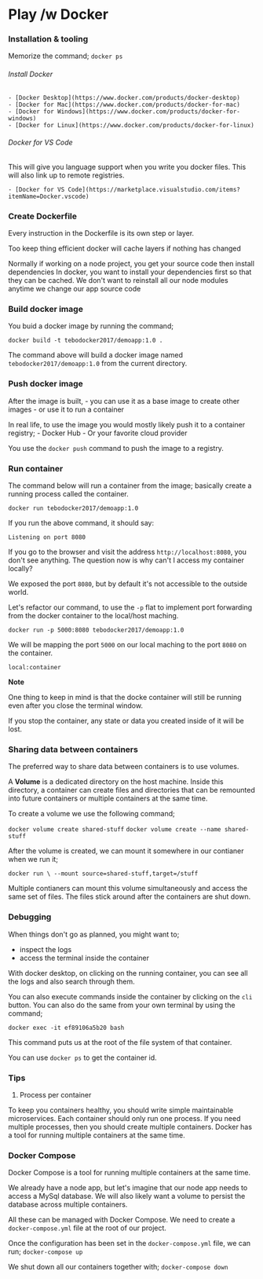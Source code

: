 # Play /w Docker

### Installation & tooling

Memorize the command; `docker ps`

###### Install Docker

    - [Docker Desktop](https://www.docker.com/products/docker-desktop)
    - [Docker for Mac](https://www.docker.com/products/docker-for-mac)
    - [Docker for Windows](https://www.docker.com/products/docker-for-windows)
    - [Docker for Linux](https://www.docker.com/products/docker-for-linux)

###### Docker for VS Code

This will give you language support when you write you docker files. This 
will also link up to remote registries.

    - [Docker for VS Code](https://marketplace.visualstudio.com/items?itemName=Docker.vscode)

### Create Dockerfile

Every instruction in the Dockerfile is its own step or layer.

Too keep thing efficient docker will cache layers 
if nothing has changed

Normally if working on a node project,
you get your source code then install dependencies
In docker, you want to install your dependencies first
so that they can be cached. We don't want to 
reinstall all our node modules anytime we
change our app source code

### Build docker image

You buid a docker image by running the command;

`docker build -t tebodocker2017/demoapp:1.0 .`

The command above will build a docker image named `tebodocker2017/demoapp:1.0` from the current directory.

### Push docker image

After the image is built, 
    - you can use it as a base image to create other images
    - or use it to run a container

In real life, to use the image you would mostly likely push it to a container registry;
    - Docker Hub
    - Or your favorite cloud provider

You use the `docker push` command to push the image to a registry.

### Run container

The command below will run a container from the image; basically create 
a running process called the container.

`docker run tebodocker2017/demoapp:1.0`

If you run the above command, it should say:

`Listening on port 8080`

If you go to the browser and visit the address `http://localhost:8080`, you
don't see anything. The question now is why can't I access my container
locally?

We exposed the port `8080`, but by default it's not accessible to the 
outside world.

Let's refactor our command, to use the `-p` flat to implement port forwarding 
from the docker container to the local/host maching.

`docker run -p 5000:8080 tebodocker2017/demoapp:1.0`

We will be mapping the port `5000` on our local maching to the port `8080` 
on the container.

`local:container`

**Note**

One thing to keep in mind is that the docke container will still be running
even after you close the terminal window.

If you stop the container, any state or data you created inside of it
will be lost.

### Sharing data between containers

The preferred way to share data between containers is to use volumes.

A **Volume** is a dedicated directory on the host machine. Inside this
directory, a container can create files and directories that can be 
remounted into future containers or multiple containers at the same time.

To create a volume we use the following command;

`docker volume create shared-stuff`
`docker volume create --name shared-stuff`

After the volume is created, we can mount it somewhere in our contianer
when we run it;

`docker run \
    --mount source=shared-stuff,target=/stuff`

Multiple contianers can mount this volume simultaneously and access the 
same set of files. The files stick around after the containers are shut down.

### Debugging

When things don't go as planned, you might want to;

- inspect the logs
- access the terminal inside the container

With docker desktop, on clicking on the running container, you can see all
the logs and also search through them.

You can also execute commands inside the container by clicking on the 
`cli` button. You can also do the same from your own terminal by using the
command;

`docker exec -it ef89106a5b20 bash`

This command puts us at the root of the file system of that container.

You can use `docker ps` to get the container id.

### Tips

1. Process per container

To keep you containers healthy, you should write simple maintainable 
microservices. Each container should only run one process. If you need multiple
processes, then you should create multiple containers. Docker has a tool for
running multiple containers at the same time.

### Docker Compose

Docker Compose is a tool for running multiple containers at the same time.

We already have a node app, but let's imagine that our node app needs to access
a MySql database. We will also likely want a volume to persist the database 
across multiple containers.

All these can be managed with Docker Compose. We need to create a 
`docker-compose.yml` file at the root of our project.

Once the configuration has been set in the `docker-compose.yml` file, we can run;
`docker-compose up`

We shut down all our containers together with;
`docker-compose down`